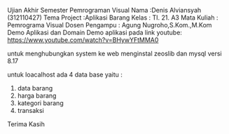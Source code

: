 Ujian Akhir Semester Pemrograman Visual
Nama		:Denis Alviansyah    (312110427)
Tema Project	:Aplikasi Barang
Kelas           : TI. 21. A3
Mata Kuliah     : Pemrograma Visual
Dosen Pengampu  : Agung Nugroho,S.Kom.,M.Kom
Demo Aplikasi dan Domain
Demo aplikasi pada link youtube:
https://www.youtube.com/watch?v=BHywYFtMMA0

untuk menghubungkan system ke web menginstal zeoslib dan mysql versi 8.17

untuk loacalhost ada 4 data base yaitu :
1. data barang
2. harga barang
3. kategori barang
4. transaksi

Terima Kasih
